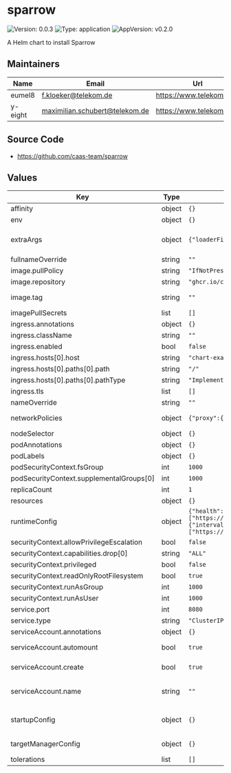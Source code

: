 # sparrow

![Version: 0.0.3](https://img.shields.io/badge/Version-0.0.3-informational?style=flat-square) ![Type: application](https://img.shields.io/badge/Type-application-informational?style=flat-square) ![AppVersion: v0.2.0](https://img.shields.io/badge/AppVersion-v0.2.0-informational?style=flat-square)

A Helm chart to install Sparrow

## Maintainers

| Name | Email | Url |
| ---- | ------ | --- |
| eumel8 | <f.kloeker@telekom.de> | <https://www.telekom.com> |
| y-eight | <maximilian.schubert@telekom.de> | <https://www.telekom.com> |

## Source Code

* <https://github.com/caas-team/sparrow>

## Values

| Key | Type | Default | Description |
|-----|------|---------|-------------|
| affinity | object | `{}` |  |
| env | object | `{}` |  |
| extraArgs | object | `{"loaderFilePath":"/runconfig/checks.yaml","loaderType":"file"}` | extra command line start parameters see: https://github.com/caas-team/sparrow/blob/main/docs/sparrow_run.md |
| fullnameOverride | string | `""` |  |
| image.pullPolicy | string | `"IfNotPresent"` |  |
| image.repository | string | `"ghcr.io/caas-team/sparrow"` |  |
| image.tag | string | `""` | Overrides the image tag whose default is the chart appVersion. |
| imagePullSecrets | list | `[]` |  |
| ingress.annotations | object | `{}` |  |
| ingress.className | string | `""` |  |
| ingress.enabled | bool | `false` |  |
| ingress.hosts[0].host | string | `"chart-example.local"` |  |
| ingress.hosts[0].paths[0].path | string | `"/"` |  |
| ingress.hosts[0].paths[0].pathType | string | `"ImplementationSpecific"` |  |
| ingress.tls | list | `[]` |  |
| nameOverride | string | `""` |  |
| networkPolicies | object | `{"proxy":{"enabled":false}}` | define a network policy that will open egress traffic to a proxy |
| nodeSelector | object | `{}` |  |
| podAnnotations | object | `{}` |  |
| podLabels | object | `{}` |  |
| podSecurityContext.fsGroup | int | `1000` |  |
| podSecurityContext.supplementalGroups[0] | int | `1000` |  |
| replicaCount | int | `1` |  |
| resources | object | `{}` |  |
| runtimeConfig | object | `{"health":{"interval":20,"retry":{"count":3,"delay":1},"targets":["https://www.example.com/","https://www.google.com/"],"timeout":10},"latency":{"interval":1,"retry":{"count":3,"delay":1},"targets":["https://example.com/","https://google.com/"],"timeout":3}}` | runtime configuration of the Sparrow see: https://github.com/caas-team/sparrow#runtime |
| securityContext.allowPrivilegeEscalation | bool | `false` |  |
| securityContext.capabilities.drop[0] | string | `"ALL"` |  |
| securityContext.privileged | bool | `false` |  |
| securityContext.readOnlyRootFilesystem | bool | `true` |  |
| securityContext.runAsGroup | int | `1000` |  |
| securityContext.runAsUser | int | `1000` |  |
| service.port | int | `8080` |  |
| service.type | string | `"ClusterIP"` |  |
| serviceAccount.annotations | object | `{}` | Annotations to add to the service account |
| serviceAccount.automount | bool | `true` | Automatically mount a ServiceAccount's API credentials? |
| serviceAccount.create | bool | `true` | Specifies whether a service account should be created |
| serviceAccount.name | string | `""` | The name of the service account to use. If not set and create is true, a name is generated using the fullname template |
| startupConfig | object | `{}` | startup configuration of the Sparrow see: https://github.com/caas-team/sparrow/blob/main/docs/sparrow_run.md |
| targetManagerConfig | object | `{}` | target manager configuration of the Sparrow (part of the startup) |
| tolerations | list | `[]` |  |

